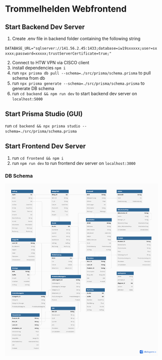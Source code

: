 
# Trommelhelden Webfrontend

## Start Backend Dev Server
1. Create .env file in backend folder containing the following string

`DATABASE_URL="sqlserver://141.56.2.45:1433;database=iw19sxxxxx;user=sxxxxx;password=xxxxx;trustServerCertificate=true;" `

2. Connect to HTW VPN via CISCO client
3. install dependencies `npm i`
4. run `npx prisma db pull --schema=./src/prisma/schema.prisma` to pull schema from db
4. run `npx prisma generate --schema=./src/prisma/schema.prisma` to generate DB schema
5. run `cd backend && npm run dev` to start backend dev server on `localhost:5000`

## Start Prisma Studio (GUI) 

run `cd backend && npx prisma studio --schema=./src/prisma/schema.prisma`

## Start Frontend Dev Server
1. run `cd frontend && npm i`
2. run `npm run dev` to run frontend dev server on `localhost:3000`

### DB Schema
![Trommelhelden Schema](db_schema.png)
